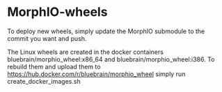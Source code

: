 # MorphIO-wheels

To deploy new wheels, simply update the MorphIO submodule to the commit you want and push.


The Linux wheels are created in the docker containers bluebrain/morphio_wheel:x86_64 and bluebrain/morphio_wheel:i386.
To rebuild them and upload them to https://hub.docker.com/r/bluebrain/morphio_wheel simply run create_docker_images.sh
